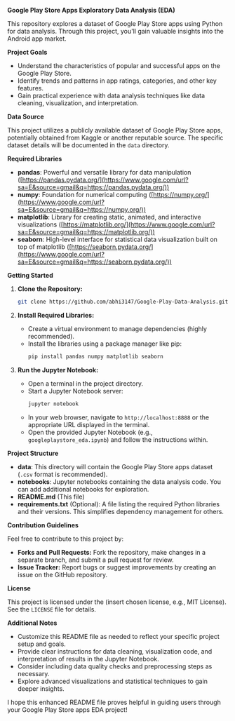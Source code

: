 **Google Play Store Apps Exploratory Data Analysis (EDA)**

This repository explores a dataset of Google Play Store apps using Python for data analysis. Through this project, you'll gain valuable insights into the Android app market.

**Project Goals**

  * Understand the characteristics of popular and successful apps on the Google Play Store.
  * Identify trends and patterns in app ratings, categories, and other key features.
  * Gain practical experience with data analysis techniques like data cleaning, visualization, and interpretation.

**Data Source**

This project utilizes a publicly available dataset of Google Play Store apps, potentially obtained from Kaggle or another reputable source. The specific dataset details will be documented in the `data` directory.

**Required Libraries**

  * **pandas**: Powerful and versatile library for data manipulation ([https://pandas.pydata.org/](https://www.google.com/url?sa=E&source=gmail&q=https://pandas.pydata.org/))
  * **numpy**: Foundation for numerical computing ([https://numpy.org/](https://www.google.com/url?sa=E&source=gmail&q=https://numpy.org/))
  * **matplotlib**: Library for creating static, animated, and interactive visualizations ([https://matplotlib.org/](https://www.google.com/url?sa=E&source=gmail&q=https://matplotlib.org/))
  * **seaborn**: High-level interface for statistical data visualization built on top of matplotlib ([https://seaborn.pydata.org/](https://www.google.com/url?sa=E&source=gmail&q=https://seaborn.pydata.org/))

**Getting Started**

1.  **Clone the Repository:**

    ```bash
    git clone https://github.com/abhi3147/Google-Play-Data-Analysis.git
    ```

2.  **Install Required Libraries:**

      - Create a virtual environment to manage dependencies (highly recommended).
      - Install the libraries using a package manager like pip:
        ```bash
        pip install pandas numpy matplotlib seaborn
        ```

3.  **Run the Jupyter Notebook:**

      - Open a terminal in the project directory.
      - Start a Jupyter Notebook server:
        ```bash
        jupyter notebook
        ```
      - In your web browser, navigate to `http://localhost:8888` or the appropriate URL displayed in the terminal.
      - Open the provided Jupyter Notebook (e.g., `googleplaystore_eda.ipynb`) and follow the instructions within.

**Project Structure**

  * **data**: This directory will contain the Google Play Store apps dataset (`.csv` format is recommended).
  * **notebooks**: Jupyter notebooks containing the data analysis code. You can add additional notebooks for exploration.
  * **README.md** (This file)
  * **requirements.txt** (Optional): A file listing the required Python libraries and their versions. This simplifies dependency management for others.

**Contribution Guidelines**

Feel free to contribute to this project by:

  * **Forks and Pull Requests:** Fork the repository, make changes in a separate branch, and submit a pull request for review.
  * **Issue Tracker:** Report bugs or suggest improvements by creating an issue on the GitHub repository.

**License**

This project is licensed under the (insert chosen license, e.g., MIT License). See the `LICENSE` file for details.

**Additional Notes**

  * Customize this README file as needed to reflect your specific project setup and goals.
  * Provide clear instructions for data cleaning, visualization code, and interpretation of results in the Jupyter Notebook.
  * Consider including data quality checks and preprocessing steps as necessary.
  * Explore advanced visualizations and statistical techniques to gain deeper insights.

I hope this enhanced README file proves helpful in guiding users through your Google Play Store apps EDA project\!

